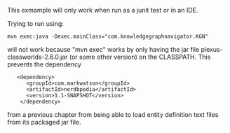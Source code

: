 This exmample will only work when run as a junit test or in an IDE.

Trying to run using:

    mvn exec:java -Dexec.mainClass="com.knowledgegraphnavigator.KGN"

will not work because "mvn exec" works by only having the
jar file plexus-classworlds-2.6.0.jar (or some other version)
on the CLASSPATH. This prevents the dependency

       <dependency>
          <groupId>com.markwatson</groupId>
          <artifactId>nerdbpedia</artifactId>
          <version>1.1-SNAPSHOT</version>
        </dependency>
     
from a previous chapter from being able to load entity definition
text files from its packaged jar file.


